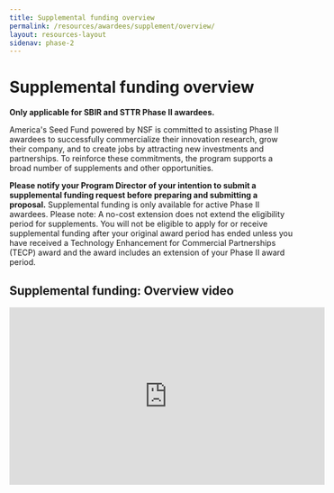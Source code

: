 ```yaml
---
title: Supplemental funding overview
permalink: /resources/awardees/supplement/overview/
layout: resources-layout
sidenav: phase-2
---
```

# Supplemental funding overview


__Only applicable for SBIR and STTR Phase II awardees.__


America's Seed Fund powered by NSF is committed to assisting Phase II awardees to successfully commercialize their innovation research, grow their company, and to create jobs by attracting new investments and partnerships. To reinforce these commitments, the program supports a broad number of supplements and other opportunities.

**Please notify your Program Director of your intention to submit a supplemental funding request before preparing and submitting a proposal.** Supplemental funding is only available for active Phase II awardees. Please note: A no-cost extension does not extend the eligibility period for supplements. You will not be eligible to apply for or receive supplemental funding after your original award period has ended unless you have received a Technology Enhancement for Commercial Partnerships (TECP) award and the award includes an extension of your Phase II award period.

## Supplemental funding: Overview video

<iframe title="Suppleemntal Funding" width="560" height="315" src="https://www.youtube.com/embed/biB6A2Cu6TA" frameborder="0" allowfullscreen></iframe>
